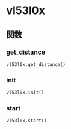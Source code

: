 # vl53l0x
## 関数
### get\_distance
```python
vl53l0x.get_distance()
```
### init
```python
vl53l0x.init()
```
### start
```python
vl53l0x.start()
```
